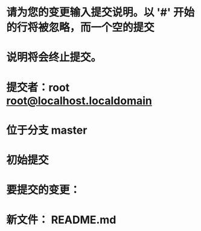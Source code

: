 
# 请为您的变更输入提交说明。以 '#' 开始的行将被忽略，而一个空的提交
# 说明将会终止提交。
#
# 提交者：root <root@localhost.localdomain>
#
# 位于分支 master
#
# 初始提交
#
# 要提交的变更：
#	新文件：   README.md
#
